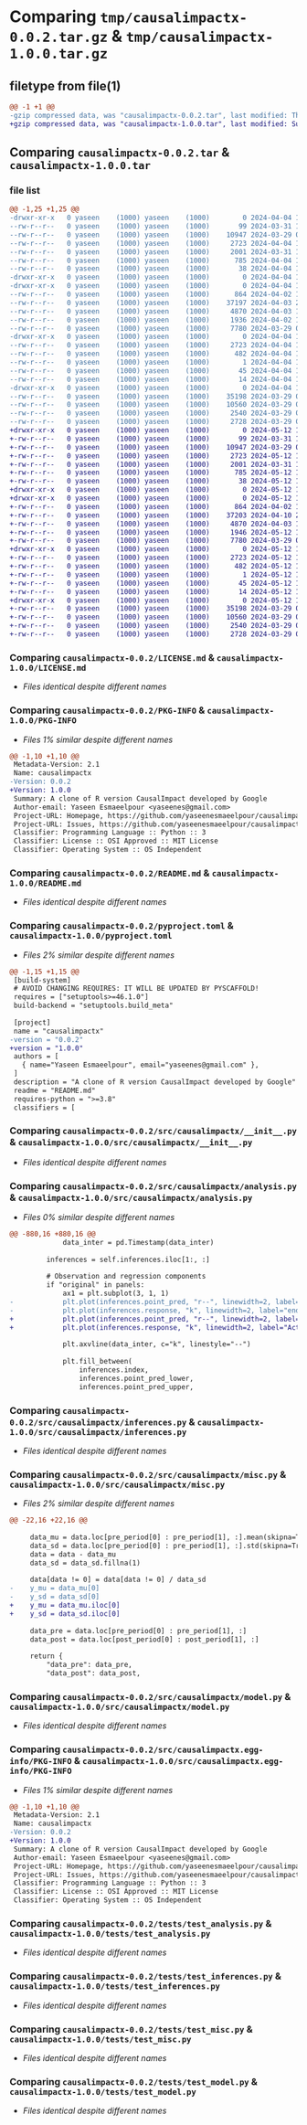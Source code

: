 # Comparing `tmp/causalimpactx-0.0.2.tar.gz` & `tmp/causalimpactx-1.0.0.tar.gz`

## filetype from file(1)

```diff
@@ -1 +1 @@
-gzip compressed data, was "causalimpactx-0.0.2.tar", last modified: Thu Apr  4 16:01:08 2024, max compression
+gzip compressed data, was "causalimpactx-1.0.0.tar", last modified: Sun May 12 19:36:06 2024, max compression
```

## Comparing `causalimpactx-0.0.2.tar` & `causalimpactx-1.0.0.tar`

### file list

```diff
@@ -1,25 +1,25 @@
-drwxr-xr-x   0 yaseen    (1000) yaseen    (1000)        0 2024-04-04 16:01:08.767597 causalimpactx-0.0.2/
--rw-r--r--   0 yaseen    (1000) yaseen    (1000)       99 2024-03-31 13:45:19.000000 causalimpactx-0.0.2/AUTHORS.md
--rw-r--r--   0 yaseen    (1000) yaseen    (1000)    10947 2024-03-29 08:05:54.000000 causalimpactx-0.0.2/LICENSE.md
--rw-r--r--   0 yaseen    (1000) yaseen    (1000)     2723 2024-04-04 16:01:08.767597 causalimpactx-0.0.2/PKG-INFO
--rw-r--r--   0 yaseen    (1000) yaseen    (1000)     2001 2024-03-31 19:14:32.000000 causalimpactx-0.0.2/README.md
--rw-r--r--   0 yaseen    (1000) yaseen    (1000)      785 2024-04-04 15:59:58.000000 causalimpactx-0.0.2/pyproject.toml
--rw-r--r--   0 yaseen    (1000) yaseen    (1000)       38 2024-04-04 16:01:08.767597 causalimpactx-0.0.2/setup.cfg
-drwxr-xr-x   0 yaseen    (1000) yaseen    (1000)        0 2024-04-04 16:01:08.765597 causalimpactx-0.0.2/src/
-drwxr-xr-x   0 yaseen    (1000) yaseen    (1000)        0 2024-04-04 16:01:08.765597 causalimpactx-0.0.2/src/causalimpactx/
--rw-r--r--   0 yaseen    (1000) yaseen    (1000)      864 2024-04-02 19:50:56.000000 causalimpactx-0.0.2/src/causalimpactx/__init__.py
--rw-r--r--   0 yaseen    (1000) yaseen    (1000)    37197 2024-04-03 23:52:23.000000 causalimpactx-0.0.2/src/causalimpactx/analysis.py
--rw-r--r--   0 yaseen    (1000) yaseen    (1000)     4870 2024-04-03 19:25:15.000000 causalimpactx-0.0.2/src/causalimpactx/inferences.py
--rw-r--r--   0 yaseen    (1000) yaseen    (1000)     1936 2024-04-02 19:51:47.000000 causalimpactx-0.0.2/src/causalimpactx/misc.py
--rw-r--r--   0 yaseen    (1000) yaseen    (1000)     7780 2024-03-29 08:05:54.000000 causalimpactx-0.0.2/src/causalimpactx/model.py
-drwxr-xr-x   0 yaseen    (1000) yaseen    (1000)        0 2024-04-04 16:01:08.766597 causalimpactx-0.0.2/src/causalimpactx.egg-info/
--rw-r--r--   0 yaseen    (1000) yaseen    (1000)     2723 2024-04-04 16:01:08.000000 causalimpactx-0.0.2/src/causalimpactx.egg-info/PKG-INFO
--rw-r--r--   0 yaseen    (1000) yaseen    (1000)      482 2024-04-04 16:01:08.000000 causalimpactx-0.0.2/src/causalimpactx.egg-info/SOURCES.txt
--rw-r--r--   0 yaseen    (1000) yaseen    (1000)        1 2024-04-04 16:01:08.000000 causalimpactx-0.0.2/src/causalimpactx.egg-info/dependency_links.txt
--rw-r--r--   0 yaseen    (1000) yaseen    (1000)       45 2024-04-04 16:01:08.000000 causalimpactx-0.0.2/src/causalimpactx.egg-info/requires.txt
--rw-r--r--   0 yaseen    (1000) yaseen    (1000)       14 2024-04-04 16:01:08.000000 causalimpactx-0.0.2/src/causalimpactx.egg-info/top_level.txt
-drwxr-xr-x   0 yaseen    (1000) yaseen    (1000)        0 2024-04-04 16:01:08.766597 causalimpactx-0.0.2/tests/
--rw-r--r--   0 yaseen    (1000) yaseen    (1000)    35198 2024-03-29 08:05:54.000000 causalimpactx-0.0.2/tests/test_analysis.py
--rw-r--r--   0 yaseen    (1000) yaseen    (1000)    10560 2024-03-29 08:05:54.000000 causalimpactx-0.0.2/tests/test_inferences.py
--rw-r--r--   0 yaseen    (1000) yaseen    (1000)     2540 2024-03-29 08:05:54.000000 causalimpactx-0.0.2/tests/test_misc.py
--rw-r--r--   0 yaseen    (1000) yaseen    (1000)     2728 2024-03-29 08:05:54.000000 causalimpactx-0.0.2/tests/test_model.py
+drwxr-xr-x   0 yaseen    (1000) yaseen    (1000)        0 2024-05-12 19:36:06.414349 causalimpactx-1.0.0/
+-rw-r--r--   0 yaseen    (1000) yaseen    (1000)       99 2024-03-31 13:45:19.000000 causalimpactx-1.0.0/AUTHORS.md
+-rw-r--r--   0 yaseen    (1000) yaseen    (1000)    10947 2024-03-29 08:05:54.000000 causalimpactx-1.0.0/LICENSE.md
+-rw-r--r--   0 yaseen    (1000) yaseen    (1000)     2723 2024-05-12 19:36:06.413349 causalimpactx-1.0.0/PKG-INFO
+-rw-r--r--   0 yaseen    (1000) yaseen    (1000)     2001 2024-03-31 19:14:32.000000 causalimpactx-1.0.0/README.md
+-rw-r--r--   0 yaseen    (1000) yaseen    (1000)      785 2024-05-12 19:29:09.000000 causalimpactx-1.0.0/pyproject.toml
+-rw-r--r--   0 yaseen    (1000) yaseen    (1000)       38 2024-05-12 19:36:06.414349 causalimpactx-1.0.0/setup.cfg
+drwxr-xr-x   0 yaseen    (1000) yaseen    (1000)        0 2024-05-12 19:36:06.404349 causalimpactx-1.0.0/src/
+drwxr-xr-x   0 yaseen    (1000) yaseen    (1000)        0 2024-05-12 19:36:06.410349 causalimpactx-1.0.0/src/causalimpactx/
+-rw-r--r--   0 yaseen    (1000) yaseen    (1000)      864 2024-04-02 19:50:56.000000 causalimpactx-1.0.0/src/causalimpactx/__init__.py
+-rw-r--r--   0 yaseen    (1000) yaseen    (1000)    37203 2024-04-10 21:53:25.000000 causalimpactx-1.0.0/src/causalimpactx/analysis.py
+-rw-r--r--   0 yaseen    (1000) yaseen    (1000)     4870 2024-04-03 19:25:15.000000 causalimpactx-1.0.0/src/causalimpactx/inferences.py
+-rw-r--r--   0 yaseen    (1000) yaseen    (1000)     1946 2024-05-12 19:15:47.000000 causalimpactx-1.0.0/src/causalimpactx/misc.py
+-rw-r--r--   0 yaseen    (1000) yaseen    (1000)     7780 2024-03-29 08:05:54.000000 causalimpactx-1.0.0/src/causalimpactx/model.py
+drwxr-xr-x   0 yaseen    (1000) yaseen    (1000)        0 2024-05-12 19:36:06.412349 causalimpactx-1.0.0/src/causalimpactx.egg-info/
+-rw-r--r--   0 yaseen    (1000) yaseen    (1000)     2723 2024-05-12 19:36:06.000000 causalimpactx-1.0.0/src/causalimpactx.egg-info/PKG-INFO
+-rw-r--r--   0 yaseen    (1000) yaseen    (1000)      482 2024-05-12 19:36:06.000000 causalimpactx-1.0.0/src/causalimpactx.egg-info/SOURCES.txt
+-rw-r--r--   0 yaseen    (1000) yaseen    (1000)        1 2024-05-12 19:36:06.000000 causalimpactx-1.0.0/src/causalimpactx.egg-info/dependency_links.txt
+-rw-r--r--   0 yaseen    (1000) yaseen    (1000)       45 2024-05-12 19:36:06.000000 causalimpactx-1.0.0/src/causalimpactx.egg-info/requires.txt
+-rw-r--r--   0 yaseen    (1000) yaseen    (1000)       14 2024-05-12 19:36:06.000000 causalimpactx-1.0.0/src/causalimpactx.egg-info/top_level.txt
+drwxr-xr-x   0 yaseen    (1000) yaseen    (1000)        0 2024-05-12 19:36:06.411349 causalimpactx-1.0.0/tests/
+-rw-r--r--   0 yaseen    (1000) yaseen    (1000)    35198 2024-03-29 08:05:54.000000 causalimpactx-1.0.0/tests/test_analysis.py
+-rw-r--r--   0 yaseen    (1000) yaseen    (1000)    10560 2024-03-29 08:05:54.000000 causalimpactx-1.0.0/tests/test_inferences.py
+-rw-r--r--   0 yaseen    (1000) yaseen    (1000)     2540 2024-03-29 08:05:54.000000 causalimpactx-1.0.0/tests/test_misc.py
+-rw-r--r--   0 yaseen    (1000) yaseen    (1000)     2728 2024-03-29 08:05:54.000000 causalimpactx-1.0.0/tests/test_model.py
```

### Comparing `causalimpactx-0.0.2/LICENSE.md` & `causalimpactx-1.0.0/LICENSE.md`

 * *Files identical despite different names*

### Comparing `causalimpactx-0.0.2/PKG-INFO` & `causalimpactx-1.0.0/PKG-INFO`

 * *Files 1% similar despite different names*

```diff
@@ -1,10 +1,10 @@
 Metadata-Version: 2.1
 Name: causalimpactx
-Version: 0.0.2
+Version: 1.0.0
 Summary: A clone of R version CausalImpact developed by Google
 Author-email: Yaseen Esmaeelpour <yaseenes@gmail.com>
 Project-URL: Homepage, https://github.com/yaseenesmaeelpour/causalimpactx
 Project-URL: Issues, https://github.com/yaseenesmaeelpour/causalimpactx/issues
 Classifier: Programming Language :: Python :: 3
 Classifier: License :: OSI Approved :: MIT License
 Classifier: Operating System :: OS Independent
```

### Comparing `causalimpactx-0.0.2/README.md` & `causalimpactx-1.0.0/README.md`

 * *Files identical despite different names*

### Comparing `causalimpactx-0.0.2/pyproject.toml` & `causalimpactx-1.0.0/pyproject.toml`

 * *Files 2% similar despite different names*

```diff
@@ -1,15 +1,15 @@
 [build-system]
 # AVOID CHANGING REQUIRES: IT WILL BE UPDATED BY PYSCAFFOLD!
 requires = ["setuptools>=46.1.0"]
 build-backend = "setuptools.build_meta"
 
 [project]
 name = "causalimpactx"
-version = "0.0.2"
+version = "1.0.0"
 authors = [
   { name="Yaseen Esmaeelpour", email="yaseenes@gmail.com" },
 ]
 description = "A clone of R version CausalImpact developed by Google"
 readme = "README.md"
 requires-python = ">=3.8"
 classifiers = [
```

### Comparing `causalimpactx-0.0.2/src/causalimpactx/__init__.py` & `causalimpactx-1.0.0/src/causalimpactx/__init__.py`

 * *Files identical despite different names*

### Comparing `causalimpactx-0.0.2/src/causalimpactx/analysis.py` & `causalimpactx-1.0.0/src/causalimpactx/analysis.py`

 * *Files 0% similar despite different names*

```diff
@@ -880,16 +880,16 @@
             data_inter = pd.Timestamp(data_inter)
 
         inferences = self.inferences.iloc[1:, :]
 
         # Observation and regression components
         if "original" in panels:
             ax1 = plt.subplot(3, 1, 1)
-            plt.plot(inferences.point_pred, "r--", linewidth=2, label="model")
-            plt.plot(inferences.response, "k", linewidth=2, label="endog")
+            plt.plot(inferences.point_pred, "r--", linewidth=2, label="Prediction")
+            plt.plot(inferences.response, "k", linewidth=2, label="Actual")
 
             plt.axvline(data_inter, c="k", linestyle="--")
 
             plt.fill_between(
                 inferences.index,
                 inferences.point_pred_lower,
                 inferences.point_pred_upper,
```

### Comparing `causalimpactx-0.0.2/src/causalimpactx/inferences.py` & `causalimpactx-1.0.0/src/causalimpactx/inferences.py`

 * *Files identical despite different names*

### Comparing `causalimpactx-0.0.2/src/causalimpactx/misc.py` & `causalimpactx-1.0.0/src/causalimpactx/misc.py`

 * *Files 2% similar despite different names*

```diff
@@ -22,16 +22,16 @@
 
     data_mu = data.loc[pre_period[0] : pre_period[1], :].mean(skipna=True)
     data_sd = data.loc[pre_period[0] : pre_period[1], :].std(skipna=True, ddof=0)
     data = data - data_mu
     data_sd = data_sd.fillna(1)
 
     data[data != 0] = data[data != 0] / data_sd
-    y_mu = data_mu[0]
-    y_sd = data_sd[0]
+    y_mu = data_mu.iloc[0]
+    y_sd = data_sd.iloc[0]
 
     data_pre = data.loc[pre_period[0] : pre_period[1], :]
     data_post = data.loc[post_period[0] : post_period[1], :]
 
     return {
         "data_pre": data_pre,
         "data_post": data_post,
```

### Comparing `causalimpactx-0.0.2/src/causalimpactx/model.py` & `causalimpactx-1.0.0/src/causalimpactx/model.py`

 * *Files identical despite different names*

### Comparing `causalimpactx-0.0.2/src/causalimpactx.egg-info/PKG-INFO` & `causalimpactx-1.0.0/src/causalimpactx.egg-info/PKG-INFO`

 * *Files 1% similar despite different names*

```diff
@@ -1,10 +1,10 @@
 Metadata-Version: 2.1
 Name: causalimpactx
-Version: 0.0.2
+Version: 1.0.0
 Summary: A clone of R version CausalImpact developed by Google
 Author-email: Yaseen Esmaeelpour <yaseenes@gmail.com>
 Project-URL: Homepage, https://github.com/yaseenesmaeelpour/causalimpactx
 Project-URL: Issues, https://github.com/yaseenesmaeelpour/causalimpactx/issues
 Classifier: Programming Language :: Python :: 3
 Classifier: License :: OSI Approved :: MIT License
 Classifier: Operating System :: OS Independent
```

### Comparing `causalimpactx-0.0.2/tests/test_analysis.py` & `causalimpactx-1.0.0/tests/test_analysis.py`

 * *Files identical despite different names*

### Comparing `causalimpactx-0.0.2/tests/test_inferences.py` & `causalimpactx-1.0.0/tests/test_inferences.py`

 * *Files identical despite different names*

### Comparing `causalimpactx-0.0.2/tests/test_misc.py` & `causalimpactx-1.0.0/tests/test_misc.py`

 * *Files identical despite different names*

### Comparing `causalimpactx-0.0.2/tests/test_model.py` & `causalimpactx-1.0.0/tests/test_model.py`

 * *Files identical despite different names*


